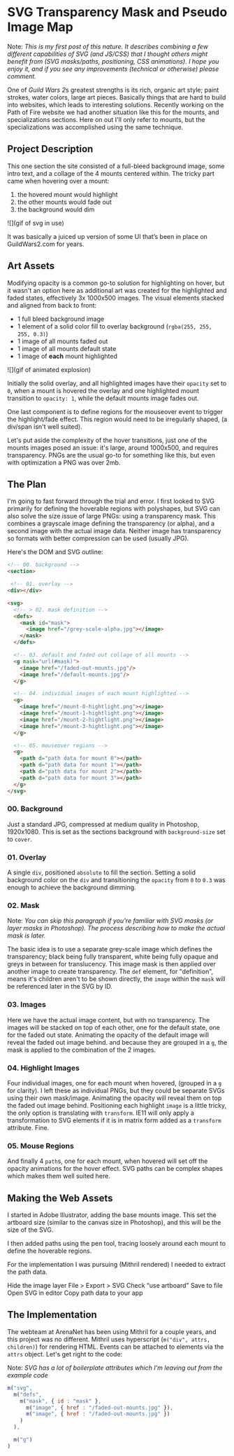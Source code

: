 # SVG Transparency Mask and Pseudo Image Map

Note: *This is my first post of this nature. It describes combining a few different capabilities of SVG (and JS/CSS) that I thought others might benefit from (SVG masks/paths, positioning, CSS animations). I hope you enjoy it, and if you see any improvements (technical or otherwise) please comment.*

One of *Guild Wars 2*s greatest strengths is its rich, organic art style; paint strokes, water colors, large art pieces. Basically things that are hard to build into websites, which leads to interesting solutions. Recently working on the Path of Fire website we had another situation like this for the mounts, and specializations sections. Here on out I'll only refer to mounts, but the specializations was accomplished using the same technique.

## Project Description

This one section the site consisted of a full-bleed background image, some intro text, and a collage of the 4 mounts centered within. The tricky part came when hovering over a mount:

1. the hovered mount would highlight
1. the other mounts would fade out
1. the background would dim

![](gif of svg in use)

It was basically a juiced up version of some UI that’s been in place on GuildWars2.com for years.

## Art Assets

Modifying opacity is a common go-to solution for highlighting on hover, but it wasn't an option here as additional art was created for the highlighted and faded states, effectively 3x 1000x500 images. The visual elements stacked and aligned from back to front:

- 1 full bleed background image
- 1 element of a solid color fill to overlay background (`rgba(255, 255, 255, 0.3)`)
- 1 image of all mounts faded out
- 1 image of all mounts default state
- 1 image of **each** mount highlighted

![](gif of animated explosion)

Initially the solid overlay, and all highlighted images have their `opacity` set to `0`, when a mount is hovered the overlay and one highlighted mount transition to `opacity: 1`, while the default mounts image fades out.

One last component is to define regions for the mouseover event to trigger the highlight/fade effect. This region would need to be irregularly shaped, (a div/span isn't well suited).

Let's put aside the complexity of the hover transitions, just one of the mounts images posed an issue: it's large, around 1000x500, and requires transparency. PNGs are the usual go-to for something like this, but even with optimization a PNG was over 2mb.

## The Plan

I'm going to fast forward through the trial and error. I first looked to SVG primarily for defining the hoverable regions with polyshapes, but SVG can also solve the size issue of large PNGs: using a transparency mask. This combines a grayscale image defining the transparency (or alpha), and a second image with the actual image data. Neither image has transparency so formats with better compression can be used (usually JPG).

Here's the DOM and SVG outline:

```html
<!-- 00. background -->
<section>

 <!-- 01. overlay -->
<div></div>

<svg>
  <!-- > 02. mask definition -->
  <defs>
    <mask id="mask">
      <image href="/grey-scale-alpha.jpg"></image>
    </mask>
  </defs>

  <!-- 03. default and faded out collage of all mounts -->
  <g mask="url(#mask)">
    <image href="/faded-out-mounts.jpg"/>
    <image href="/default-mounts.jpg"/>
  </g>

  <!-- 04. individual images of each mount highlighted -->
  <g>
    <image href="/mount-0-hightlight.png"></image>
    <image href="/mount-1-hightlight.png"></image>
    <image href="/mount-2-hightlight.png"></image>
    <image href="/mount-3-hightlight.png"></image>
  </g>

  <!-- 05. mouseover regions -->
  <g>
    <path d="path data for mount 0"></path>
    <path d="path data for mount 1"></path>
    <path d="path data for mount 2"></path>
    <path d="path data for mount 3"></path>
  </g>
</svg>
```

### 00. Background

Just a standard JPG, compressed at medium quality in Photoshop, 1920x1080. This is set as the sections background with `background-size` set to `cover`.

### 01. Overlay

A single `div`, positioned `absolute` to fill the section. Setting a solid background color on the `div` and transitioning the `opacity` from `0` to `0.3` was enough to achieve the background dimming.

### 02. Mask

Note: *You can skip this paragraph if you're familiar with SVG masks (or layer masks in Photoshop). The process describing how to make the actual mask is later.*

The basic idea is to use a separate grey-scale image which defines the transparency; black being fully transparent, white being fully opaque and greys in between for translucency. This image mask is then applied over another image to create transparency. The `def` element, for "definition", means it's children aren't to be shown directly, the `image` within the `mask` will be referenced later in the SVG by ID.

### 03. Images

Here we have the actual image content, but with no transparency. The images will be stacked on top of each other, one for the default state, one for the faded out state. Animating the opacity of the default image will reveal the faded out image behind. and because they are grouped in a `g`, the mask is applied to the combination of the 2 images.

### 04. Highlight Images

Four individual images, one for each mount when hovered, (grouped in a `g` for clarity). I left these as individual PNGs, but they could be separate SVGs using their own mask/image. Animating the opacity will reveal them on top the faded out image behind. Positioning each highlight `image` is a little tricky, the only option is translating with `transform`. IE11 will only apply a transformation to SVG elements if it is in matrix form added as a `transform` attribute. Fine.

### 05. Mouse Regions

And finally 4 `path`s, one for each mount, when hovered will set off the opacity animations for the hover effect. SVG paths can be complex shapes which makes them well suited here.

## Making the Web Assets

I started in Adobe Illustrator, adding the base mounts image. This set the artboard size (similar to the canvas size in Photoshop), and this will be the size of the SVG.

I then added paths using the pen tool, tracing loosely around each mount to define the hoverable regions.

For the implementation I was pursuing (Mithril rendered) I needed to extract the path data.

Hide the image layer
File > Export > SVG
Check “use artboard"
Save to file
Open SVG in editor
Copy path data to your app

## The Implementation

The webteam at ArenaNet has been using Mithril for a couple years, and this project was no different. Mithril uses hyperscript (`m("div", attrs, children)`) for rendering HTML. Events can be attached to elements via the `attrs` object. Let's get right to the code:

Note: *SVG has a lot of boilerplate attributes which I'm leaving out from the example code*

```js
m("svg",
  m("defs",
    m("mask", { id : "mask" },
      m("image", { href : "/faded-out-mounts.jpg" }),
      m("image", { href : "/faded-out-mounts.jpg" })
    )
  ),

  m("g")
)
```



